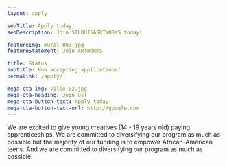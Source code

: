 ```yaml
---
layout: apply

seoTitle: Apply today!
seoDescription: Join STLOUISASRTWORKS today!

featureImg: mural-003.jpg
featureStatement: Join ARTWORKS!

title: Status
subtitle: Now accepting applications!
permalink: /apply/

mega-cta-img: ville-02.jpg
mega-cta-heading: Join us!
mega-cta-button-text: Apply today!
mega-cta-button-text-url: http://google.com
---
```


We are excited to give young creatives (14 - 19 years old) paying apprenticeships. We are committed to diversifying our program as much as possible but the majority of our funding is to empower African-American teens. And we are committed to diversifying our program as much as possible.
